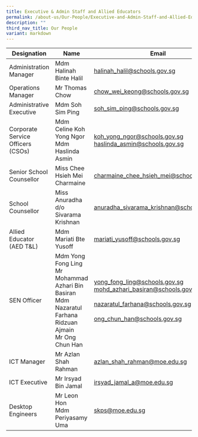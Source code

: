 ```yaml
---
title: Executive & Admin Staff and Allied Educators
permalink: /about-us/Our-People/Executive-and-Admin-Staff-and-Allied-Educators/
description: ""
third_nav_title: Our People
variant: markdown
---
```

| Designation | Name | Email |
| -------- | -------- | -------- |
| Administration Manager     | Mdm Halinah Binte Halil     | [halinah\_halil@schools.gov.sg](mailto:halinah_halil@schools.gov.sg)     |
|Operations Manager| Mr Thomas Chow | [chow\_wei\_keong@schools.gov.sg](mailto:chow_wei_keong@schools.gov.sg)|
|Administrative Executive | Mdm Soh Sim Ping |[soh\_sim\_ping@schools.gov.sg](mailto:soh_sim_ping@schools.gov.sg)
| Corporate Service Officers (CSOs) | Mdm Celine Koh Yong Ngor <br> Mdm Haslinda Asmin | [koh\_yong\_ngor@schools.gov.sg](mailto:koh_yong_ngor@schools.gov.sg) <br> [haslinda\_asmin@schools.gov.sg](mailto:haslinda_asmin@school.gov.sg)
| Senior School Counsellor | Miss Chee Hsieh Mei Charmaine | [charmaine_chee_hsieh_mei@schools.gov.sg](mailto:charmaine_chee_hsieh_mei@schools.gov.sg)
| School Counsellor | Miss Anuradha d/o Sivarama Krishnan | [anuradha_sivarama_krishnan@schools.gov.sg](mailto:anuradha_sivarama_krishnan@schools.gov.sg)
| Allied Educator (AED T&amp;L) | Mdm Mariati Bte Yusoff | [mariati\_yusoff@schools.gov.sg](mailto:mariati_yusoff@school.gov.sg)
| SEN Officer |  Mdm Yong Fong Ling <br> Mr Mohammad Azhari Bin Basiran<br>Mdm Nazaratul Farhana Ridzuan Ajmain <br> Mr Ong Chun Han |[yong\_fong\_ling@schools.gov.sg](mailto:yong_fong_ling@schools.gov.sg)<br> [mohd\_azhari\_basiran@schools.gov.sg](mailto:mohd_azhari_basiran@schools.gov.sg)<br><br>[nazaratul_farhana@schools.gov.sg](mailto:nazaratul_farhana@schools.gov.sg) <br><br> [ong_chun_han@schools.gov.sg](mailto:ong_chun_han@schools.gov.sg) |
|ICT Manager | Mr Azlan Shah Rahman | [azlan_shah_rahman@moe.edu.sg](mailto:azlan_shah_rahman@moe.edu.sg) |
|ICT Executive | Mr Irsyad Bin Jamal| [irsyad\_jamal\_a@moe.edu.sg](mailto:irsyad_jamal_a@moe.edu.sg)
| Desktop Engineers | Mr Leon Hon <br>  Mdm Periyasamy Uma | [skps@moe.edu.sg](mailto:skps@moe.edu.sg)